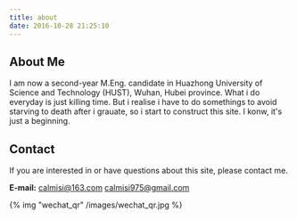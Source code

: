 ```yaml
---
title: about
date: 2016-10-28 21:25:10
---
```


## **About Me** ##
 I am now a second-year M.Eng. candidate in Huazhong University of Science and Technology (HUST), Wuhan, Hubei province.
 What i do everyday is just killing time. But i realise i have to do somethings to avoid starving to death after i grauate, so i start to construct this site. I konw, it's just a beginning.

## **Contact** ##
If you are interested in or have questions about this site, please contact me.

**E-mail:**
calmisi@163.com
calmisi975@gmail.com

{% img "wechat_qr" /images/wechat_qr.jpg %}

	
